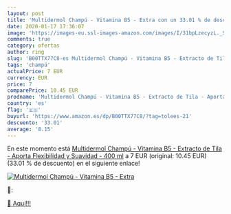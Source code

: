 ```yaml
---
layout: post
title: 'Multidermol Champú - Vitamina B5 - Extra con un 33.01 % de descuento'
date: 2020-01-17 17:36:07
image: 'https://images-eu.ssl-images-amazon.com/images/I/31bpLzecyzL._SL200_.jpg'
comments: true
category: ofertas
author: ring
slug: 'B00TTX77C8-es Multidermol Champú - Vitamina B5 - Extracto de Tila -...'
tags: 'champú'
actualPrice: 7 EUR
currency: EUR
price: 7
comparePrice: 10.45 EUR
prodname: 'Multidermol Champú - Vitamina B5 - Extracto de Tila - Aporta Flexibilidad y Suavidad - 400 ml'
country: 'es'
flag: '🇪🇸'
buyurl: 'https://www.amazon.es/dp/B00TTX77C8/?tag=tolees-21'
descuento: '33.01'
average: '8.15'
---
```


En este momento está [Multidermol Champú - Vitamina B5 - Extracto de Tila - Aporta Flexibilidad y Suavidad - 400 ml](https://www.amazon.es/dp/B00TTX77C8/?tag=tolees-21) a 7 EUR (original: 10.45 EUR) (33.01 %  de descuento) en el siguiente enlace!

[![Multidermol Champú - Vitamina B5 - Extra](https://images-eu.ssl-images-amazon.com/images/I/31bpLzecyzL._SL200_.jpg)](https://www.amazon.es/dp/B00TTX77C8/?tag=tolees-21)

🔎:


[🛒 Aquí!!!](https://www.amazon.es/dp/B00TTX77C8/?tag=tolees-21)
